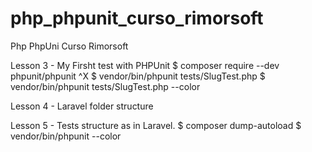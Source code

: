 # php_phpunit_curso_rimorsoft
Php PhpUni Curso Rimorsoft

Lesson 3 - My Firsht test with PHPUnit
$ composer require --dev phpunit/phpunit ^X
$ vendor/bin/phpunit tests/SlugTest.php
$ vendor/bin/phpunit tests/SlugTest.php --color

Lesson 4 - Laravel folder structure

Lesson 5 - Tests structure as in Laravel.
$ composer dump-autoload
$ vendor/bin/phpunit --color


















